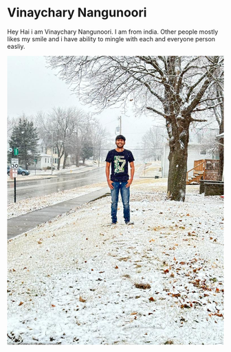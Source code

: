 # Vinaychary Nangunoori
Hey Hai i am Vinaychary Nangunoori. I am from india. Other people mostly likes my smile and i have ability to mingle with each and everyone person easliy.

![click here](https://github.com/VINAYCHARY07/assingment2-nangunoori/blob/main/WhatsApp%20Image%202023-01-31%20at%203.00.34%20PM.jpeg)